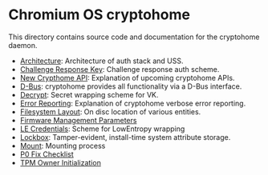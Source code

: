 # Chromium OS cryptohome

This directory contains source code and documentation for the cryptohome
daemon.

*   [Architecture]: Architecture of auth stack and USS.
*   [Challenge Response Key]: Challenge response auth scheme.
*   [New Crypthome API]: Explanation of upcoming cryptohome APIs.
*   [D-Bus]: cryptohome provides all functionality via a D-Bus interface.
*   [Decrypt]: Secret wrapping scheme for VK.
*   [Error Reporting]: Explanation of cryptohome verbose error reporting.
*   [Filesystem Layout]: On disc location of various entities.
*   [Firmware Management Parameters]
*   [LE Credentials]: Scheme for LowEntropy wrapping
*   [Lockbox]: Tamper-evident, install-time system attribute storage.
*   [Mount]: Mounting process
*   [P0 Fix Checklist]
*   [TPM Owner Initialization]

[Architecture]: ./docs/architecture.md
[Challenge Response Key]: ./docs/challenge_response_key.md
[New Crypthome API]: ./docs/cryptohome_modernization_apis.md
[D-Bus]: ./docs/dbus.md
[Decrypt]: ./docs/decrypt.md
[Error Reporting]: ./docs/error_reporting.md
[Filesystem Layout]: ./docs/filesystem_layout.md
[Firmware Management Parameters]: ./docs/firmware_management_parameters.md
[LE Credentials]: ./docs/le_credentials.md
[Lockbox]: ./docs/lockbox.md
[Mount]: ./docs/mount.md
[P0 Fix Checklist]: ./docs/p0_fix_checklist.md
[TPM Owner Initialization]: ./docs/tpm.md

